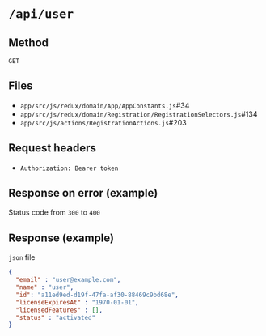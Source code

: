 # `/api/user`

## Method

`GET`

## Files

- `app/src/js/redux/domain/App/AppConstants.js`#34
- `app/src/js/redux/domain/Registration/RegistrationSelectors.js`#134
- `app/src/js/actions/RegistrationActions.js`#203

## Request headers

- `Authorization: Bearer token`

## Response on error (example)

Status code from `300` to `400`

## Response (example)

`json` file

```json
{
  "email" : "user@example.com",
  "name" : "user",
  "id": "a11ed9ed-d19f-47fa-af30-88469c9bd68e",
  "licenseExpiresAt" : "1970-01-01",
  "licensedFeatures" : [],
  "status" : "activated"
}
```
